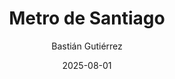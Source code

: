 ---
title: "Metro de Santiago"
date: "2025-08-01"
category: "Vidas Fungibles"
author: "Bastián Gutiérrez"
---